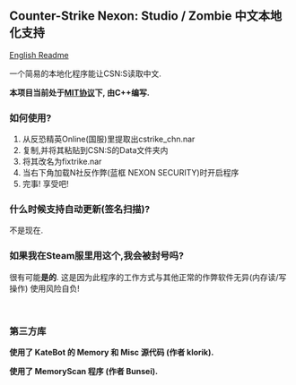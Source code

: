 ## Counter-Strike Nexon: Studio / Zombie 中文本地化支持

[English Readme](./README.md)

一个简易的本地化程序能让CSN:S读取中文.

**本项目当前处于[MIT协议](./LICENSE_CN)下, 由C++编写.**

### 如何使用?
1. 从反恐精英Online(国服)里提取出cstrike_chn.nar
2. 复制,并将其粘贴到CSN:S的Data文件夹内
3. 将其改名为fixtrike.nar
4. 当右下角加载N社反作弊(蓝框 NEXON SECURITY)时开启程序
5. 完事! 享受吧!

### 什么时候支持自动更新(签名扫描)?
不是现在.

### 如果我在Steam服里用这个,我会被封号吗?
很有可能**是的**.
这是因为此程序的工作方式与其他正常的作弊软件无异(内存读/写操作)
使用风险自负!

‮

### 第三方库

**使用了 KateBot 的 Memory 和 Misc 源代码 (作者 klorik).**

**使用了 MemoryScan 程序 (作者 Bunsei).**
